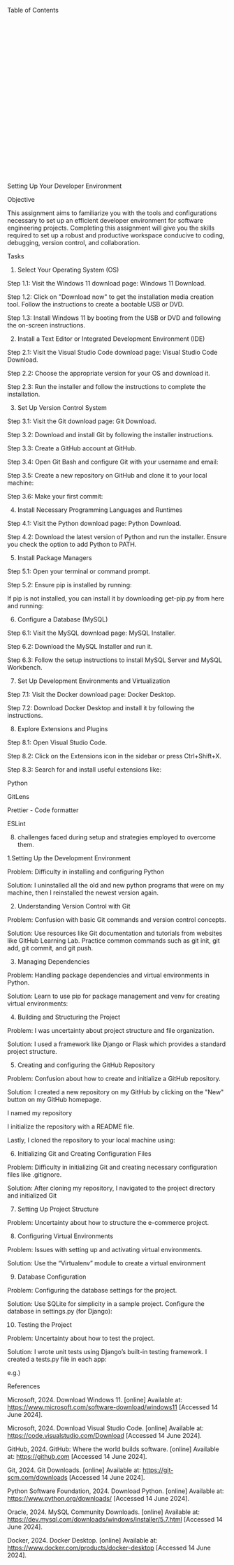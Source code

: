 Table of Contents 

​​ 

​ 

​ 

​ 

​ 

​ 

​ 

​ 

​ 

​ 

​ 

​​ 

 

 

 

 

 

 

Setting Up Your Developer Environment 

Objective 

This assignment aims to familiarize you with the tools and configurations necessary to set up an efficient developer environment for software engineering projects. Completing this assignment will give you the skills required to set up a robust and productive workspace conducive to coding, debugging, version control, and collaboration. 

Tasks 

1. Select Your Operating System (OS) 

Step 1.1: Visit the Windows 11 download page: Windows 11 Download. 

Step 1.2: Click on "Download now" to get the installation media creation tool. Follow the instructions to create a bootable USB or DVD. 

Step 1.3: Install Windows 11 by booting from the USB or DVD and following the on-screen instructions. 

 

 

2. Install a Text Editor or Integrated Development Environment (IDE) 

Step 2.1: Visit the Visual Studio Code download page: Visual Studio Code Download. 

Step 2.2: Choose the appropriate version for your OS and download it. 

Step 2.3: Run the installer and follow the instructions to complete the installation. 

 

 

3. Set Up Version Control System 

Step 3.1: Visit the Git download page: Git Download. 

Step 3.2: Download and install Git by following the installer instructions. 

 

Step 3.3: Create a GitHub account at GitHub. 

 

Step 3.4: Open Git Bash and configure Git with your username and email: 

 

Step 3.5: Create a new repository on GitHub and clone it to your local machine: 

 

Step 3.6: Make your first commit: 

 

4. Install Necessary Programming Languages and Runtimes 

Step 4.1: Visit the Python download page: Python Download. 

Step 4.2: Download the latest version of Python and run the installer. Ensure you check the option to add Python to PATH. 

 

5. Install Package Managers 

Step 5.1: Open your terminal or command prompt. 

Step 5.2: Ensure pip is installed by running: 

 

If pip is not installed, you can install it by downloading get-pip.py from here and running: 

 

6. Configure a Database (MySQL) 

Step 6.1: Visit the MySQL download page: MySQL Installer. 

Step 6.2: Download the MySQL Installer and run it. 

Step 6.3: Follow the setup instructions to install MySQL Server and MySQL Workbench. 

 

7. Set Up Development Environments and Virtualization  

Step 7.1: Visit the Docker download page: Docker Desktop. 

Step 7.2: Download Docker Desktop and install it by following the instructions. 

8. Explore Extensions and Plugins 

Step 8.1: Open Visual Studio Code. 

Step 8.2: Click on the Extensions icon in the sidebar or press Ctrl+Shift+X. 

Step 8.3: Search for and install useful extensions like: 

Python 

GitLens 

Prettier - Code formatter 

ESLint 

 

8. challenges faced during setup and strategies employed to overcome them. 

1.Setting Up the Development Environment 

Problem: Difficulty in installing and configuring Python 

Solution: I uninstalled all the old and new python programs that were on my machine, then I reinstalled the newest version again. 

2. Understanding Version Control with Git 

Problem: Confusion with basic Git commands and version control concepts. 

Solution: Use resources like Git documentation and tutorials from websites like GitHub Learning Lab. Practice common commands such as git init, git add, git commit, and git push. 

3. Managing Dependencies 

Problem: Handling package dependencies and virtual environments in Python. 

Solution: Learn to use pip for package management and venv for creating virtual environments: 

 

4. Building and Structuring the Project 

Problem: I was uncertainty about project structure and file organization. 

Solution: I used a framework like Django or Flask which provides a standard project structure. 

5. Creating and configuring the GitHub Repository 

Problem: Confusion about how to create and initialize a GitHub repository. 

Solution: I created a new repository on my GitHub by clicking on the "New" button on my GitHub homepage. 

I named my repository 

I initialize the repository with a README file. 

Lastly, I cloned the repository to your local machine using: 

 

6. Initializing Git and Creating Configuration Files 

Problem: Difficulty in initializing Git and creating necessary configuration files like .gitignore. 

Solution: After cloning my repository, I navigated to the project directory and initialized Git 

7. Setting Up Project Structure 

Problem: Uncertainty about how to structure the e-commerce project. 

 

8. Configuring Virtual Environments 

Problem: Issues with setting up and activating virtual environments. 

Solution: Use the “Virtualenv” module to create a virtual environment 

 

9. Database Configuration 

Problem: Configuring the database settings for the project. 

Solution: Use SQLite for simplicity in a sample project. Configure the database in settings.py (for Django): 

 

10. Testing the Project 

Problem: Uncertainty about how to test the project. 

Solution: I wrote unit tests using Django’s built-in testing framework. I created a tests.py file in each app: 

e.g.) 

 

 

 

 

 

 

 

 

 

 

 

 

References 

Microsoft, 2024. Download Windows 11. [online] Available at: https://www.microsoft.com/software-download/windows11 [Accessed 14 June 2024]. 

Microsoft, 2024. Download Visual Studio Code. [online] Available at: https://code.visualstudio.com/Download [Accessed 14 June 2024]. 

GitHub, 2024. GitHub: Where the world builds software. [online] Available at: https://github.com [Accessed 14 June 2024]. 

Git, 2024. Git Downloads. [online] Available at: https://git-scm.com/downloads [Accessed 14 June 2024]. 

Python Software Foundation, 2024. Download Python. [online] Available at: https://www.python.org/downloads/ [Accessed 14 June 2024]. 

Oracle, 2024. MySQL Community Downloads. [online] Available at: https://dev.mysql.com/downloads/windows/installer/5.7.html [Accessed 14 June 2024]. 

Docker, 2024. Docker Desktop. [online] Available at: https://www.docker.com/products/docker-desktop [Accessed 14 June 2024]. 

 

 